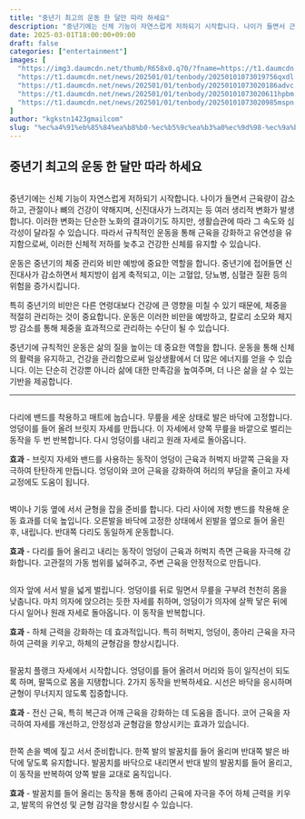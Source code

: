 ```yaml
---
title: "중년기 최고의 운동 한 달만 따라 하세요"
description: "중년기에는 신체 기능이 자연스럽게 저하되기 시작합니다. 나이가 들면서 근육량이 감소하고, 관절이나 뼈의 건강이 약해지며, 신진대사가 느려지는 등 여러 생리적 변화가 발생합니다. 이러한 변화는 단순한 노화의 결과이기도 하지만, 생활습관에 따라 그 속도와 심각성이 달라질 "
date: 2025-03-01T18:00:00+09:00
draft: false
categories: ["entertainment"]
images: [
  "https://img3.daumcdn.net/thumb/R658x0.q70/?fname=https://t1.daumcdn.net/news/202501/01/tenbody/20250101073019305zibv.jpg"
  "https://t1.daumcdn.net/news/202501/01/tenbody/20250101073019756qxdl.gif"
  "https://t1.daumcdn.net/news/202501/01/tenbody/20250101073020186advc.gif"
  "https://t1.daumcdn.net/news/202501/01/tenbody/20250101073020611hpbm.gif"
  "https://t1.daumcdn.net/news/202501/01/tenbody/20250101073020985mspn.gif"
]
author: "kgkstn1423gmailcom"
slug: "%ec%a4%91%eb%85%84%ea%b8%b0-%ec%b5%9c%ea%b3%a0%ec%9d%98-%ec%9a%b4%eb%8f%99-%ed%95%9c-%eb%8b%ac%eb%a7%8c-%eb%94%b0%eb%9d%bc-%ed%95%98%ec%84%b8%ec%9a%94"
---
```


<h2 >중년기 최고의 운동 한 달만 따라 하세요</h2> <figure ><img src="https://img3.daumcdn.net/thumb/R658x0.q70/?fname=https://t1.daumcdn.net/news/202501/01/tenbody/20250101073019305zibv.jpg" alt=""/></figure> <p>중년기에는 신체 기능이 자연스럽게 저하되기 시작합니다. 나이가 들면서 근육량이 감소하고, 관절이나 뼈의 건강이 약해지며, 신진대사가 느려지는 등 여러 생리적 변화가 발생합니다. 이러한 변화는 단순한 노화의 결과이기도 하지만, 생활습관에 따라 그 속도와 심각성이 달라질 수 있습니다. 따라서 규칙적인 운동을 통해 근육을 강화하고 유연성을 유지함으로써, 이러한 신체적 저하를 늦추고 건강한 신체를 유지할 수 있습니다.</p> <p>운동은 중년기의 체중 관리와 비만 예방에 중요한 역할을 합니다. 중년기에 접어들면 신진대사가 감소하면서 체지방이 쉽게 축적되고, 이는 고혈압, 당뇨병, 심혈관 질환 등의 위험을 증가시킵니다.</p> <p>특히 중년기의 비만은 다른 연령대보다 건강에 큰 영향을 미칠 수 있기 때문에, 체중을 적절히 관리하는 것이 중요합니다. 운동은 이러한 비만을 예방하고, 칼로리 소모와 체지방 감소를 통해 체중을 효과적으로 관리하는 수단이 될 수 있습니다.</p> <p>중년기에 규칙적인 운동은 삶의 질을 높이는 데 중요한 역할을 합니다. 운동을 통해 신체의 활력을 유지하고, 건강을 관리함으로써 일상생활에서 더 많은 에너지를 얻을 수 있습니다. 이는 단순히 건강뿐 아니라 삶에 대한 만족감을 높여주며, 더 나은 삶을 살 수 있는 기반을 제공합니다.</p> <hr /> <figure ><img src="https://t1.daumcdn.net/news/202501/01/tenbody/20250101073019756qxdl.gif" alt=""/></figure> <p>다리에 밴드를 착용하고 매트에 눕습니다. 무릎을 세운 상태로 발은 바닥에 고정합니다. 엉덩이를 들어 올려 브릿지 자세를 만듭니다. 이 자세에서 양쪽 무릎을 바깥으로 벌리는 동작을 두 번 반복합니다. 다시 엉덩이를 내리고 원래 자세로 돌아옵니다.</p> <p><strong>효과</strong> - 브릿지 자세와 밴드를 사용하는 동작이 엉덩이 근육과 허벅지 바깥쪽 근육을 자극하여 탄탄하게 만듭니다. 엉덩이와 코어 근육을 강화하여 허리의 부담을 줄이고 자세 교정에도 도움이 됩니다.</p> <figure ><img src="https://t1.daumcdn.net/news/202501/01/tenbody/20250101073020186advc.gif" alt=""/></figure> <p>벽이나 기둥 옆에 서서 균형을 잡을 준비를 합니다. 다리 사이에 저항 밴드를 착용해 운동 효과를 더욱 높입니다. 오른발을 바닥에 고정한 상태에서 왼발을 옆으로 들어 올린 후, 내립니다. 반대쪽 다리도 동일하게 운동합니다.</p> <p><strong>효과</strong> - 다리를 들어 올리고 내리는 동작이 엉덩이 근육과 허벅지 측면 근육을 자극해 강화합니다. 고관절의 가동 범위를 넓혀주고, 주변 근육을 안정적으로 만듭니다.</p> <figure ><img src="https://t1.daumcdn.net/news/202501/01/tenbody/20250101073020611hpbm.gif" alt=""/></figure> <p>의자 앞에 서서 발을 넓게 벌립니다. 엉덩이를 뒤로 밀면서 무릎을 구부려 천천히 몸을 낮춥니다. 마치 의자에 앉으려는 듯한 자세를 취하며, 엉덩이가 의자에 살짝 닿은 뒤에 다시 일어나 원래 자세로 돌아옵니다. 이 동작을 반복합니다.</p> <p><strong>효과</strong> - 하체 근력을 강화하는 데 효과적입니다. 특히 허벅지, 엉덩이, 종아리 근육을 자극하여 근력을 키우고, 하체의 균형감을 향상시킵니다.</p> <figure ><img src="https://t1.daumcdn.net/news/202501/01/tenbody/20250101073020985mspn.gif" alt=""/></figure> <p>팔꿈치 플랭크 자세에서 시작합니다. 엉덩이를 들어 올려서 머리와 등이 일직선이 되도록 하며, 팔뚝으로 몸을 지탱합니다. 2가지 동작을 반복하세요. 시선은 바닥을 응시하며 균형이 무너지지 않도록 집중합니다.</p> <p><strong>효과</strong> - 전신 근육, 특히 복근과 어깨 근육을 강화하는 데 도움을 줍니다. 코어 근육을 자극하여 자세를 개선하고, 안정성과 균형감을 향상시키는 효과가 있습니다.</p> <figure ><img src="https://t1.daumcdn.net/news/202501/01/tenbody/20250101073021337mhfx.gif" alt=""/></figure> <p>한쪽 손을 벽에 짚고 서서 준비합니다. 한쪽 발의 발꿈치를 들어 올리며 반대쪽 발은 바닥에 닿도록 유지합니다. 발꿈치를 바닥으로 내리면서 반대 발의 발꿈치를 들어 올리고, 이 동작을 반복하여 양쪽 발을 교대로 움직입니다.</p> <p><strong>효과</strong> - 발꿈치를 들어 올리는 동작을 통해 종아리 근육에 자극을 주어 하체 근력을 키우고, 발목의 유연성 및 균형 감각을 향상시킬 수 있습니다.</p>